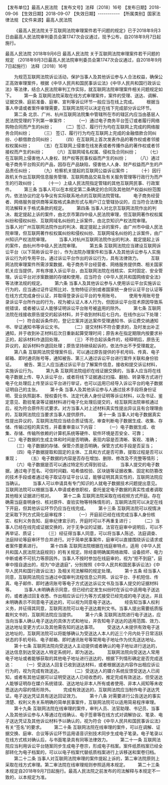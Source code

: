 【发布单位】最高人民法院
  【发布文号】法释〔2018〕16号
  【发布日期】2018-09-06
  【生效日期】2018-09-07
  【失效日期】-----------
  【所属类别】国家法律法规
  【文件来源】最高人民法院


  《最高人民法院关于互联网法院审理案件若干问题的规定》已于2018年9月3日由最高人民法院审判委员会第1747次会议通过，现予公布，自2018年9月7日起施行。

最高人民法院
2018年9月6日
最高人民法院
关于互联网法院审理案件若干问题的规定
（2018年9月3日最高人民法院审判委员会第1747次会议通过，自2018年9月7日起施行）
法释〔2018〕16号

  为规范互联网法院诉讼活动，保护当事人及其他诉讼参与人合法权益，确保公正高效审理案件，根据《中华人民共和国民事诉讼法》《中华人民共和国行政诉讼法》等法律，结合人民法院审判工作实际，就互联网法院审理案件相关问题规定如下。
  第一条  互联网法院采取在线方式审理案件，案件的受理、送达、调解、证据交换、庭前准备、庭审、宣判等诉讼环节一般应当在线上完成。
  根据当事人申请或者案件审理需要，互联网法院可以决定在线下完成部分诉讼环节。
  第二条  北京、广州、杭州互联网法院集中管辖所在市的辖区内应当由基层人民法院受理的下列第一审案件：
  （一）通过电子商务平台签订或者履行网络购物合同而产生的纠纷；
  （二）签订、履行行为均在互联网上完成的网络服务合同纠纷；
  （三） 签订、履行行为均在互联网上完成的金融借款合同纠纷、小额借款合同纠纷；
  （四）在互联网上首次发表作品的著作权或者邻接权权属纠纷；
  （五）在互联网上侵害在线发表或者传播作品的著作权或者邻接权而产生的纠纷；
  （六）互联网域名权属、侵权及合同纠纷；
  （七）在互联网上侵害他人人身权、财产权等民事权益而产生的纠纷；
  （八）通过电子商务平台购买的产品，因存在产品缺陷，侵害他人人身、财产权益而产生的产品责任纠纷；
  （九）检察机关提起的互联网公益诉讼案件；
  （十）因行政机关作出互联网信息服务管理、互联网商品交易及有关服务管理等行政行为而产生的行政纠纷；
  （十一）上级人民法院指定管辖的其他互联网民事、行政案件。
  第三条  当事人可以在本规定第二条确定的合同及其他财产权益纠纷范围内，依法协议约定与争议有实际联系地点的互联网法院管辖。
  电子商务经营者、网络服务提供商等采取格式条款形式与用户订立管辖协议的，应当符合法律及司法解释关于格式条款的规定。
  第四条  当事人对北京互联网法院作出的判决、裁定提起上诉的案件，由北京市第四中级人民法院审理，但互联网著作权权属纠纷和侵权纠纷、互联网域名纠纷的上诉案件，由北京知识产权法院审理。
  当事人对广州互联网法院作出的判决、裁定提起上诉的案件，由广州市中级人民法院审理，但互联网著作权权属纠纷和侵权纠纷、互联网域名纠纷的上诉案件，由广州知识产权法院审理。
  当事人对杭州互联网法院作出的判决、裁定提起上诉的案件，由杭州市中级人民法院审理。
  第五条  互联网法院应当建设互联网诉讼平台（以下简称诉讼平台），作为法院办理案件和当事人及其他诉讼参与人实施诉讼行为的专用平台。通过诉讼平台作出的诉讼行为，具有法律效力。
  互联网法院审理案件所需涉案数据，电子商务平台经营者、网络服务提供商、相关国家机关应当提供，并有序接入诉讼平台，由互联网法院在线核实、实时固定、安全管理。诉讼平台对涉案数据的存储和使用，应当符合《中华人民共和国网络安全法》等法律法规的规定。
  第六条  当事人及其他诉讼参与人使用诉讼平台实施诉讼行为的，应当通过证件证照比对、生物特征识别或者国家统一身份认证平台认证等在线方式完成身份认证，并取得登录诉讼平台的专用账号。
  使用专用账号登录诉讼平台所作出的行为，视为被认证人本人行为，但因诉讼平台技术原因导致系统错误，或者被认证人能够证明诉讼平台账号被盗用的除外。
  第七条  互联网法院在线接收原告提交的起诉材料，并于收到材料后七日内，在线作出以下处理：
  （一）符合起诉条件的，登记立案并送达案件受理通知书、诉讼费交纳通知书、举证通知书等诉讼文书。
  （二）提交材料不符合要求的，及时发出补正通知，并于收到补正材料后次日重新起算受理时间；原告未在指定期限内按要求补正的，起诉材料作退回处理。
  （三）不符合起诉条件的，经释明后，原告无异议的，起诉材料作退回处理；原告坚持继续起诉的，依法作出不予受理裁定。
  第八条  互联网法院受理案件后，可以通过原告提供的手机号码、传真、电子邮箱、即时通讯账号等，通知被告、第三人通过诉讼平台进行案件关联和身份验证。
  被告、第三人应当通过诉讼平台了解案件信息，接收和提交诉讼材料，实施诉讼行为。
  第九条  互联网法院组织在线证据交换的，当事人应当将在线电子数据上传、导入诉讼平台，或者将线下证据通过扫描、翻拍、转录等方式进行电子化处理后上传至诉讼平台进行举证，也可以运用已经导入诉讼平台的电子数据证明自己的主张。
  第十条  当事人及其他诉讼参与人通过技术手段将身份证明、营业执照副本、授权委托书、法定代表人身份证明等诉讼材料，以及书证、鉴定意见、勘验笔录等证据材料进行电子化处理后提交的，经互联网法院审核通过后，视为符合原件形式要求。对方当事人对上述材料真实性提出异议且有合理理由的，互联网法院应当要求当事人提供原件。
  第十一条  当事人对电子数据真实性提出异议的，互联网法院应当结合质证情况，审查判断电子数据生成、收集、存储、传输过程的真实性，并着重审查以下内容：
  （一）电子数据生成、收集、存储、传输所依赖的计算机系统等硬件、软件环境是否安全、可靠；
  （二）电子数据的生成主体和时间是否明确，表现内容是否清晰、客观、准确；
  （三）电子数据的存储、保管介质是否明确，保管方式和手段是否妥当；
  （四）电子数据提取和固定的主体、工具和方式是否可靠，提取过程是否可以重现；
  （五）电子数据的内容是否存在增加、删除、修改及不完整等情形；
  （六）电子数据是否可以通过特定形式得到验证。
  当事人提交的电子数据，通过电子签名、可信时间戳、哈希值校验、区块链等证据收集、固定和防篡改的技术手段或者通过电子取证存证平台认证，能够证明其真实性的，互联网法院应当确认。
  当事人可以申请具有专门知识的人就电子数据技术问题提出意见。互联网法院可以根据当事人申请或者依职权，委托鉴定电子数据的真实性或者调取其他相关证据进行核对。
  第十二条  互联网法院采取在线视频方式开庭。存在确需当庭查明身份、核对原件、查验实物等特殊情形的，互联网法院可以决定在线下开庭，但其他诉讼环节仍应当在线完成。
  第十三条  互联网法院可以视情决定采取下列方式简化庭审程序：
  （一）开庭前已经在线完成当事人身份核实、权利义务告知、庭审纪律宣示的，开庭时可以不再重复进行；
  （二）当事人已经在线完成证据交换的，对于无争议的证据，法官在庭审中说明后，可以不再举证、质证；
  （三）经征得当事人同意，可以将当事人陈述、法庭调查、法庭辩论等庭审环节合并进行。对于简单民事案件，庭审可以直接围绕诉讼请求或者案件要素进行。
  第十四条  互联网法院根据在线庭审特点，适用《中华人民共和国人民法院法庭规则》的有关规定。除经查明确属网络故障、设备损坏、电力中断或者不可抗力等原因外，当事人不按时参加在线庭审的，视为“拒不到庭”，庭审中擅自退出的，视为“中途退庭”，分别按照《中华人民共和国民事诉讼法》《中华人民共和国行政诉讼法》及相关司法解释的规定处理。
  第十五条  经当事人同意，互联网法院应当通过中国审判流程信息公开网、诉讼平台、手机短信、传真、电子邮件、即时通讯账号等电子方式送达诉讼文书及当事人提交的证据材料等。
  当事人未明确表示同意，但已经约定发生纠纷时在诉讼中适用电子送达的，或者通过回复收悉、作出相应诉讼行为等方式接受已经完成的电子送达，并且未明确表示不同意电子送达的，可以视为同意电子送达。
  经告知当事人权利义务，并征得其同意，互联网法院可以电子送达裁判文书。当事人提出需要纸质版裁判文书的，互联网法院应当提供。
  第十六条  互联网法院进行电子送达，应当向当事人确认电子送达的具体方式和地址，并告知电子送达的适用范围、效力、送达地址变更方式以及其他需告知的送达事项。
  受送达人未提供有效电子送达地址的，互联网法院可以将能够确认为受送达人本人的近三个月内处于日常活跃状态的手机号码、电子邮箱、即时通讯账号等常用电子地址作为优先送达地址。
  第十七条  互联网法院向受送达人主动提供或者确认的电子地址进行送达的，送达信息到达受送达人特定系统时，即为送达。
  互联网法院向受送达人常用电子地址或者能够获取的其他电子地址进行送达的，根据下列情形确定是否完成送达：
  （一）受送达人回复已收到送达材料，或者根据送达内容作出相应诉讼行为的，视为完成有效送达。
  （二）受送达人的媒介系统反馈受送达人已阅知，或者有其他证据可以证明受送达人已经收悉的，推定完成有效送达，但受送达人能够证明存在媒介系统错误、送达地址非本人所有或者使用、非本人阅知等未收悉送达内容的情形除外。
  完成有效送达的，互联网法院应当制作电子送达凭证。电子送达凭证具有送达回证效力。
  第十八条  对需要进行公告送达的事实清楚、权利义务关系明确的简单民事案件，互联网法院可以适用简易程序审理。
  第十九条  互联网法院在线审理的案件，审判人员、法官助理、书记员、当事人及其他诉讼参与人等通过在线确认、电子签章等在线方式对调解协议、笔录、电子送达凭证及其他诉讼材料予以确认的，视为符合《中华人民共和国民事诉讼法》有关“签名”的要求。
  第二十条  互联网法院在线审理的案件，可以在调解、证据交换、庭审、合议等诉讼环节运用语音识别技术同步生成电子笔录。电子笔录以在线方式核对确认后，与书面笔录具有同等法律效力。
  第二十一条  互联网法院应当利用诉讼平台随案同步生成电子卷宗，形成电子档案。案件纸质档案已经全部转化为电子档案的，可以以电子档案代替纸质档案进行上诉移送和案卷归档。
  第二十二条  当事人对互联网法院审理的案件提起上诉的，第二审法院原则上采取在线方式审理。第二审法院在线审理规则参照适用本规定。
  第二十三条  本规定自2018年9月7日起施行。最高人民法院之前发布的司法解释与本规定不一致的，以本规定为准。


